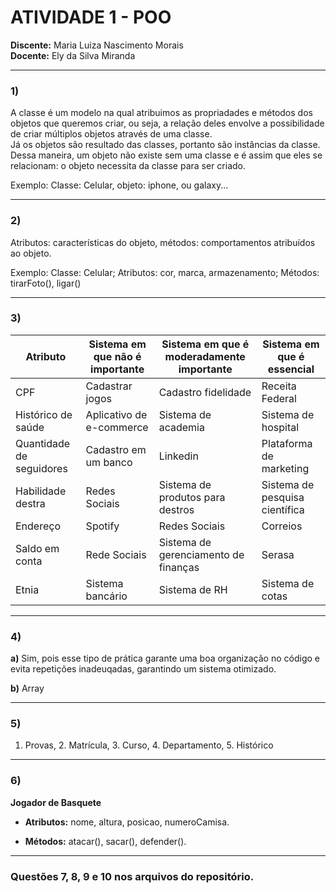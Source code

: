 # ATIVIDADE 1 - POO

**Discente:** Maria Luiza Nascimento Morais  
**Docente:** Ely da Silva Miranda  

---

### 1) 
A classe é um modelo na qual atribuimos as propriadades e métodos dos objetos que queremos criar, ou seja, a relação deles envolve a possibilidade de criar múltiplos objetos através de uma classe.  
Já os objetos são resultado das classes, portanto são instâncias da classe. Dessa maneira, um objeto não existe sem uma classe e é assim que eles se relacionam: o objeto necessita da classe para ser criado.  

Exemplo: Classe: Celular, objeto: iphone, ou galaxy...

---

### 2) 
Atributos: características do objeto, métodos: comportamentos atribuídos ao objeto.

Exemplo: Classe: Celular; Atributos: cor, marca, armazenamento; Métodos: tirarFoto(), ligar()

---

### 3) 

| Atributo              | Sistema em que não é importante        | Sistema em que é moderadamente importante | Sistema em que é essencial     |
|------------------------|----------------------------------------|-------------------------------------------|--------------------------------|
| CPF                    | Cadastrar jogos                        |Cadastro fidelidade                        | Receita Federal                |
| Histórico de saúde     | Aplicativo de e-commerce               |Sistema de academia                        | Sistema de hospital            |
| Quantidade de seguidores| Cadastro em um banco                  | Linkedin                                  | Plataforma de marketing        |
| Habilidade destra      | Redes Sociais                          | Sistema de produtos para destros          | Sistema de pesquisa científica |
| Endereço               | Spotify                                | Redes Sociais                             | Correios                       |
| Saldo em conta         | Rede Sociais                           | Sistema de gerenciamento de finanças      | Serasa                         |
| Etnia                  | Sistema bancário                       | Sistema de RH                             | Sistema de cotas               |

---

### 4) 
**a)** Sim, pois esse tipo de prática garante uma boa organização no código e evita repetições inadeuqadas, garantindo um sistema otimizado.

**b)** Array

---

### 5) 
1. Provas, 2. Matrícula, 3. Curso, 4. Departamento, 5. Histórico

---

### 6) 
**Jogador de Basquete**

- **Atributos:** nome, altura, posicao, numeroCamisa. 

- **Métodos:** atacar(), sacar(), defender().

---

### Questões 7, 8, 9 e 10 nos arquivos do repositório. 


